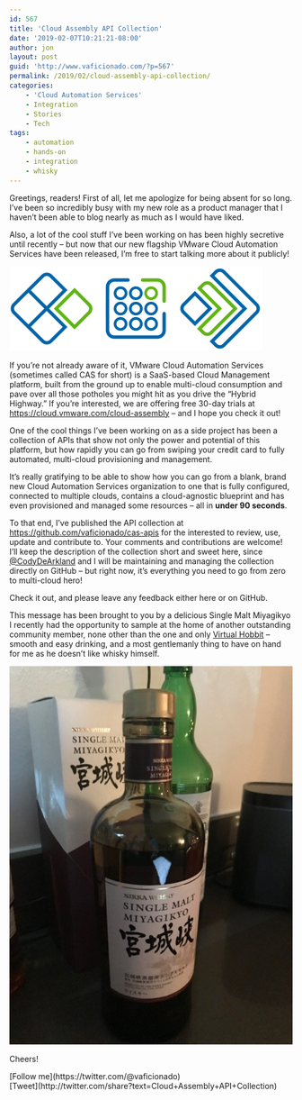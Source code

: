 ```yaml
---
id: 567
title: 'Cloud Assembly API Collection'
date: '2019-02-07T10:21:21-08:00'
author: jon
layout: post
guid: 'http://www.vaficionado.com/?p=567'
permalink: /2019/02/cloud-assembly-api-collection/
categories:
    - 'Cloud Automation Services'
    - Integration
    - Stories
    - Tech
tags:
    - automation
    - hands-on
    - integration
    - whisky
---
```


Greetings, readers! First of all, let me apologize for being absent for so long. I’ve been so incredibly busy with my new role as a product manager that I haven’t been able to blog nearly as much as I would have liked.

Also, a lot of the cool stuff I’ve been working on has been highly secretive until recently – but now that our new flagship VMware Cloud Automation Services have been released, I’m free to start talking more about it publicly!

![cloud assembly logo](/assets/images/2019/02/cloud-assembly-150x150.png)![service broker logo](/assets/images/2019/02/service-broker-full-color-150x150.png)![code stream logo](/assets/images/2019/02/code-stream-150x150.png)

If you’re not already aware of it, VMware Cloud Automation Services (sometimes called CAS for short) is a SaaS-based Cloud Management platform, built from the ground up to enable multi-cloud consumption and pave over all those potholes you might hit as you drive the “Hybrid Highway.” If you’re interested, we are offering free 30-day trials at <https://cloud.vmware.com/cloud-assembly> – and I hope you check it out!

One of the cool things I’ve been working on as a side project has been a collection of APIs that show not only the power and potential of this platform, but how rapidly you can go from swiping your credit card to fully automated, multi-cloud provisioning and management.

It’s really gratifying to be able to show how you can go from a blank, brand new Cloud Automation Services organization to one that is fully configured, connected to multiple clouds, contains a cloud-agnostic blueprint and has even provisioned and managed some resources – all in **under 90 seconds**.

To that end, I’ve published the API collection at <https://github.com/vaficionado/cas-apis> for the interested to review, use, update and contribute to. Your comments and contributions are welcome! I’ll keep the description of the collection short and sweet here, since [@CodyDeArkland](https://twitter.com/codydearkland) and I will be maintaining and managing the collection directly on GitHub – but right now, it’s everything you need to go from zero to multi-cloud hero!

Check it out, and please leave any feedback either here or on GitHub.

This message has been brought to you by a delicious Single Malt Miyagikyo I recently had the opportunity to sample at the home of another outstanding community member, none other than the one and only [Virtual Hobbit](https://virtualhobbit.com/) – smooth and easy drinking, and a most gentlemanly thing to have on hand for me as he doesn’t like whisky himself.

![miyakikyo whisky](/assets/images/2019/02/IMG_7599-768x1024.jpeg)

Cheers!

<div class="twttr_buttons"><div class="twttr_followme"> [Follow me](https://twitter.com/@vaficionado) </div></div><div class="twttr_buttons"><div class="twttr_twitter"> [Tweet](http://twitter.com/share?text=Cloud+Assembly+API+Collection)</div></div>